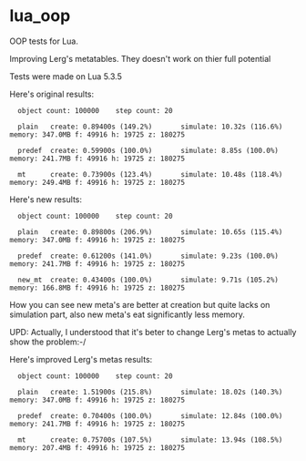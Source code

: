 # lua_oop
OOP tests for Lua.


Improving Lerg's metatables. They doesn't work on thier full potential

Tests were made on Lua 5.3.5

Here's original results:



      object count: 100000    step count: 20

      plain   create: 0.89400s (149.2%)       simulate: 10.32s (116.6%)       memory: 347.0MB f: 49916 h: 19725 z: 180275

      predef  create: 0.59900s (100.0%)       simulate: 8.85s (100.0%)        memory: 241.7MB f: 49916 h: 19725 z: 180275

      mt      create: 0.73900s (123.4%)       simulate: 10.48s (118.4%)       memory: 249.4MB f: 49916 h: 19725 z: 180275



Here's new results:



      object count: 100000    step count: 20

      plain   create: 0.89800s (206.9%)       simulate: 10.65s (115.4%)       memory: 347.0MB f: 49916 h: 19725 z: 180275

      predef  create: 0.61200s (141.0%)       simulate: 9.23s (100.0%)        memory: 241.7MB f: 49916 h: 19725 z: 180275

      new_mt  create: 0.43400s (100.0%)       simulate: 9.71s (105.2%)        memory: 166.8MB f: 49916 h: 19725 z: 180275




How you can see new meta's are better at creation but quite lacks on simulation part, also new meta's eat significantly less memory.

UPD: Actually, I understood that it's beter to change Lerg's metas to actually show the problem:-/

Here's improved Lerg's metas results:

      object count: 100000    step count: 20
      
      plain   create: 1.51900s (215.8%)       simulate: 18.02s (140.3%)       memory: 347.0MB f: 49916 h: 19725 z: 180275
      
      predef  create: 0.70400s (100.0%)       simulate: 12.84s (100.0%)       memory: 241.7MB f: 49916 h: 19725 z: 180275
      
      mt      create: 0.75700s (107.5%)       simulate: 13.94s (108.5%)       memory: 207.4MB f: 49916 h: 19725 z: 180275

